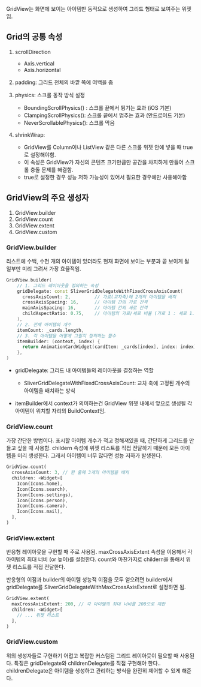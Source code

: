 
GridView는 화면에 보이는 아이템만 동적으로 생성하여 그리드 형태로 보여주는 위젯임. 


## Grid의 공통 속성

1. scrollDirection
	* Axis.vertical
	* Axis.horizontal
2. padding: 그리드 전체의 바깥 쪽에 여백을 줌
3. physics: 스크롤 동작 방식 설정
	* BoundingScrollPhysics() : 스크롤 끝에서 튕기는 효과 (iOS 기본)
	* ClampingScrollPhysics(): 스크롤 끝에서 멈추는 효과 (안드로이드 기본)
	* NeverScrollablePhysics(): 스크롤 막음
	
4. shrinkWrap: 
	* GridView를 Column이나 ListView 같은 다른 스크롤 위젯 안에 넣을 때 true로 설정해야함.
	* 이 속성은 GridView가 자신의 콘텐츠 크기만큼만 공간을 차지하게 만들어 스크롤 충돌 문제를 해결함. 
	* true로 설정한 경우 성능 저하 가능성이 있어서 필요한 경우에만 사용해야함

## GridView의 주요 생성자

1. GridView.builder
2. GridView.count
3. GridView.extent
4. GridView.custom
### GridView.builder

리스트에 수백, 수천 개의 아이템이 있더라도 현재 화면에 보이는 부분과 곧 보이게 될 일부만 미리 그려서 가장 효율적임.

```cpp
GridView.builder(
    // 1. 그리드 레이아웃을 정의하는 속성
    gridDelegate: const SliverGridDelegateWithFixedCrossAxisCount(
      crossAxisCount: 2,         // 가로(교차축)에 2개의 아이템을 배치
      crossAxisSpacing: 16,      // 아이템 간의 가로 간격
      mainAxisSpacing: 16,       // 아이템 간의 세로 간격
      childAspectRatio: 0.75,    // 아이템의 가로/세로 비율 (가로 1 : 세로 1.33)
    ),
    // 2. 전체 아이템의 개수
    itemCount: _cards.length,
    // 3. 각 아이템을 어떻게 그릴지 정의하는 함수
    itemBuilder: (context, index) {
      return AnimationCardWidget(cardItem: _cards[index], index: index);
    },
)
```

* gridDelegate: 그리드 내 아이템들의 레이아웃을 결정하는 역할
	* SliverGridDelegateWithFixedCrossAxisCount: 교차 축에 고정된 개수의 아이템을 배치하는 방식

* itemBuilder에서 context가 의미하는건 GridView 위젯 내에서 앞으로 생성될 각 아이템이 위치할 자리의 BuildContext임.

### GridView.count

가장 간단한 방법이다. 표시할 아이템 개수가 적고 정해져있을 때, 간단하게 그리드를 만들고 싶을 때 사용함. childern 속성에 위젯 리스트를 직접 전달하기 때문에 모든 아이템을 미리 생성한다. 그래서 아이템이 너무 많다면 성능 저하가 발생한다.

```dart
GridView.count(
  crossAxisCount: 3, // 한 줄에 3개의 아이템을 배치
  children: <Widget>[
    Icon(Icons.home),
    Icon(Icons.search),
    Icon(Icons.settings),
    Icon(Icons.person),
    Icon(Icons.camera),
    Icon(Icons.mail),
  ],
)
```


### GridView.extent

반응형 레이아웃을 구현할 때 주로 사용됨. maxCrossAxisExtent 속성을 이용해서 각 아이템의 최대 너비 (or 높이)를 설정한다. count와 마찬가지로 childern을 통해서 위젯 리스트를 직접 전달한다.

반응형의 이점과 builder의 아이템 성능적 이점을 모두 얻으려면 builder에서 gridDelegate를 SliverGridDelegateWithMaxCrossAxisExtent로 설정하면 됨.

```dart
GridView.extent(
  maxCrossAxisExtent: 200, // 각 아이템의 최대 너비를 200으로 제한
  children: <Widget>[
    // ... 위젯 리스트
  ],
)
```

### GridView.custom

위의 생성자들로 구현하기 어렵고 복잡한 커스텀된 그리드 레이아웃이 필요할 때 사용된다. 특징은 gridDelegate와 childrenDelegate를 직접 구현해야 한다.. childrenDelegate은 아이템을 생성하고 관리하는 방식을 완전히 제어할 수 있게 해준다.







